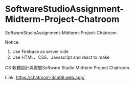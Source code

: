 # SoftwareStudioAssignment-Midterm-Project-Chatroom
SoftwareStudioAssignment-Midterm-Project-Chatroom.

Notice:
  1. Use Firebase as server side
  2. Use HTML、CSS、Javascript and react to make
  
CS 軟體設計與實驗Software Studio Midterm Project Chatroom. 

Link: https://chatroom-3ca09.web.app/
